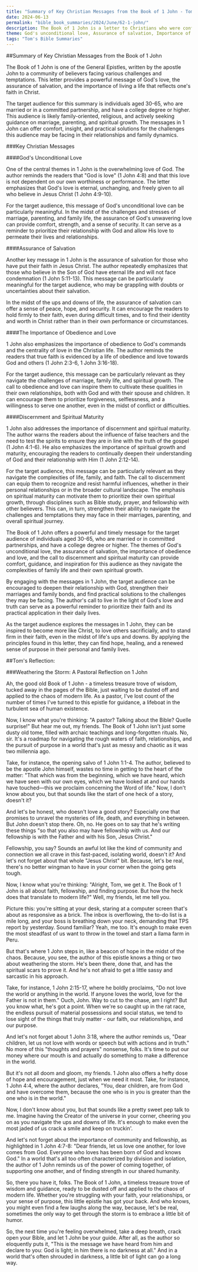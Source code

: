```yaml
---
title: "Summary of Key Christian Messages from the Book of 1 John - Tom's Summaries 43"
date: 2024-06-13
permalink: "bible_book_summaries/2024/June/62-1-john/"
description: The Book of 1 John is a letter to Christians who were confused by false teachers about the nature of Christ and the test of true fellowship with God, assuring them of the Lord’s love, light, and life in them. Although the author never identifies himself, the traditional view of this letter and the following two letters (the books of 2 John and 3 John) is that the Apostle John, son of Zebedee and one of the twelve apostles of Jesus, wrote them.
theme: God's unconditional love, Assurance of salvation, Importance of obedience and love, Discernment and spiritual maturity
tags: "Tom's Bible Summaries"
---
```


##Summary of Key Christian Messages from the Book of 1 John

The Book of 1 John is one of the General Epistles, written by the apostle John to a community of believers facing various challenges and temptations. This letter provides a powerful message of God's love, the assurance of salvation, and the importance of living a life that reflects one's faith in Christ.

The target audience for this summary is individuals aged 30-65, who are married or in a committed partnership, and have a college degree or higher. This audience is likely family-oriented, religious, and actively seeking guidance on marriage, parenting, and spiritual growth. The messages in 1 John can offer comfort, insight, and practical solutions for the challenges this audience may be facing in their relationships and family dynamics.

###Key Christian Messages

####God's Unconditional Love

One of the central themes in 1 John is the overwhelming love of God. The author reminds the readers that "God is love" (1 John 4:8) and that this love is not dependent on our own worthiness or performance. The letter emphasizes that God's love is eternal, unchanging, and freely given to all who believe in Jesus Christ (1 John 4:9-10).

For the target audience, this message of God's unconditional love can be particularly meaningful. In the midst of the challenges and stresses of marriage, parenting, and family life, the assurance of God's unwavering love can provide comfort, strength, and a sense of security. It can serve as a reminder to prioritize their relationship with God and allow His love to permeate their lives and relationships.

####Assurance of Salvation

Another key message in 1 John is the assurance of salvation for those who have put their faith in Jesus Christ. The author repeatedly emphasizes that those who believe in the Son of God have eternal life and will not face condemnation (1 John 5:11-13). This message can be particularly meaningful for the target audience, who may be grappling with doubts or uncertainties about their salvation.

In the midst of the ups and downs of life, the assurance of salvation can offer a sense of peace, hope, and security. It can encourage the readers to hold firmly to their faith, even during difficult times, and to find their identity and worth in Christ rather than in their own performance or circumstances.

####The Importance of Obedience and Love

1 John also emphasizes the importance of obedience to God's commands and the centrality of love in the Christian life. The author reminds the readers that true faith is evidenced by a life of obedience and love towards God and others (1 John 2:3-6, 1 John 3:16-18).

For the target audience, this message can be particularly relevant as they navigate the challenges of marriage, family life, and spiritual growth. The call to obedience and love can inspire them to cultivate these qualities in their own relationships, both with God and with their spouse and children. It can encourage them to prioritize forgiveness, selflessness, and a willingness to serve one another, even in the midst of conflict or difficulties.

####Discernment and Spiritual Maturity

1 John also addresses the importance of discernment and spiritual maturity. The author warns the readers about the influence of false teachers and the need to test the spirits to ensure they are in line with the truth of the gospel (1 John 4:1-6). He also emphasizes the importance of spiritual growth and maturity, encouraging the readers to continually deepen their understanding of God and their relationship with Him (1 John 2:12-14).

For the target audience, this message can be particularly relevant as they navigate the complexities of life, family, and faith. The call to discernment can equip them to recognize and resist harmful influences, whether in their personal relationships or in the broader cultural landscape. The emphasis on spiritual maturity can motivate them to prioritize their own spiritual growth, through disciplines such as Bible study, prayer, and fellowship with other believers. This can, in turn, strengthen their ability to navigate the challenges and temptations they may face in their marriages, parenting, and overall spiritual journey.

The Book of 1 John offers a powerful and timely message for the target audience of individuals aged 30-65, who are married or in committed partnerships, and have a college degree or higher. The themes of God's unconditional love, the assurance of salvation, the importance of obedience and love, and the call to discernment and spiritual maturity can provide comfort, guidance, and inspiration for this audience as they navigate the complexities of family life and their own spiritual growth.

By engaging with the messages in 1 John, the target audience can be encouraged to deepen their relationship with God, strengthen their marriages and family bonds, and find practical solutions to the challenges they may be facing. The author's call to live in the light of God's love and truth can serve as a powerful reminder to prioritize their faith and its practical application in their daily lives.

As the target audience explores the messages in 1 John, they can be inspired to become more like Christ, to love others sacrificially, and to stand firm in their faith, even in the midst of life's ups and downs. By applying the principles found in this letter, they can find hope, healing, and a renewed sense of purpose in their personal and family lives.

##Tom's Reflection: 

###Weathering the Storm: A Pastoral Reflection on 1 John

Ah, the good old Book of 1 John - a timeless treasure trove of wisdom, tucked away in the pages of the Bible, just waiting to be dusted off and applied to the chaos of modern life. As a pastor, I've lost count of the number of times I've turned to this epistle for guidance, a lifeboat in the turbulent sea of human existence. 

Now, I know what you're thinking: "A pastor? Talking about the Bible? Quelle surprise!" But hear me out, my friends. The Book of 1 John isn't just some dusty old tome, filled with archaic teachings and long-forgotten rituals. No, sir. It's a roadmap for navigating the rough waters of faith, relationships, and the pursuit of purpose in a world that's just as messy and chaotic as it was two millennia ago.

Take, for instance, the opening salvo of 1 John 1:1-4. The author, believed to be the apostle John himself, wastes no time in getting to the heart of the matter: "That which was from the beginning, which we have heard, which we have seen with our own eyes, which we have looked at and our hands have touched—this we proclaim concerning the Word of life." Now, I don't know about you, but that sounds like the start of one heck of a story, doesn't it? 

And let's be honest, who doesn't love a good story? Especially one that promises to unravel the mysteries of life, death, and everything in between. But John doesn't stop there. Oh, no. He goes on to say that he's writing these things "so that you also may have fellowship with us. And our fellowship is with the Father and with his Son, Jesus Christ." 

Fellowship, you say? Sounds an awful lot like the kind of community and connection we all crave in this fast-paced, isolating world, doesn't it? And let's not forget about that whole "Jesus Christ" bit. Because, let's be real, there's no better wingman to have in your corner when the going gets tough.

Now, I know what you're thinking: "Alright, Tom, we get it. The Book of 1 John is all about faith, fellowship, and finding purpose. But how the heck does that translate to modern life?" Well, my friends, let me tell you.

Picture this: you're sitting at your desk, staring at a computer screen that's about as responsive as a brick. The inbox is overflowing, the to-do list is a mile long, and your boss is breathing down your neck, demanding that TPS report by yesterday. Sound familiar? Yeah, me too. It's enough to make even the most steadfast of us want to throw in the towel and start a llama farm in Peru.

But that's where 1 John steps in, like a beacon of hope in the midst of the chaos. Because, you see, the author of this epistle knows a thing or two about weathering the storm. He's been there, done that, and has the spiritual scars to prove it. And he's not afraid to get a little sassy and sarcastic in his approach.

Take, for instance, 1 John 2:15-17, where he boldly proclaims, "Do not love the world or anything in the world. If anyone loves the world, love for the Father is not in them." Ouch, John. Way to cut to the chase, am I right? But you know what, he's got a point. When we're so caught up in the rat race, the endless pursuit of material possessions and social status, we tend to lose sight of the things that truly matter - our faith, our relationships, and our purpose.

And let's not forget about 1 John 3:18, where the author reminds us, "Dear children, let us not love with words or speech but with actions and in truth." No more of this "thoughts and prayers" nonsense, folks. It's time to put our money where our mouth is and actually do something to make a difference in the world.

But it's not all doom and gloom, my friends. 1 John also offers a hefty dose of hope and encouragement, just when we need it most. Take, for instance, 1 John 4:4, where the author declares, "You, dear children, are from God and have overcome them, because the one who is in you is greater than the one who is in the world." 

Now, I don't know about you, but that sounds like a pretty sweet pep talk to me. Imagine having the Creator of the universe in your corner, cheering you on as you navigate the ups and downs of life. It's enough to make even the most jaded of us crack a smile and keep on truckin'.

And let's not forget about the importance of community and fellowship, as highlighted in 1 John 4:7-8: "Dear friends, let us love one another, for love comes from God. Everyone who loves has been born of God and knows God." In a world that's all too often characterized by division and isolation, the author of 1 John reminds us of the power of coming together, of supporting one another, and of finding strength in our shared humanity.

So, there you have it, folks. The Book of 1 John, a timeless treasure trove of wisdom and guidance, ready to be dusted off and applied to the chaos of modern life. Whether you're struggling with your faith, your relationships, or your sense of purpose, this little epistle has got your back. And who knows, you might even find a few laughs along the way, because, let's be real, sometimes the only way to get through the storm is to embrace a little bit of humor.

So, the next time you're feeling overwhelmed, take a deep breath, crack open your Bible, and let 1 John be your guide. After all, as the author so eloquently puts it, "This is the message we have heard from him and declare to you: God is light; in him there is no darkness at all." And in a world that's often shrouded in darkness, a little bit of light can go a long way.



